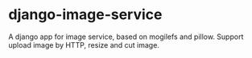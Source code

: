 django-image-service
====================

A django app for image service, based on mogilefs and pillow. Support upload image by HTTP, resize and cut image.
